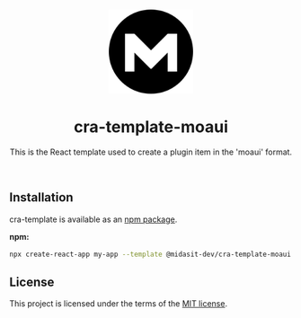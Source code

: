 <!-- markdownlint-disable-next-line -->
<br />
<p align="center">
  <a href="https://midasit.com/" rel="noopener" target="_blank"><img width="150" src="https://raw.githubusercontent.com/midasit-dev/moaui-fixed-repo/main/svg/logo_circle_30p.svg" alt="moaui logo"></a>
</p>

<h1 align="center">cra-template-moaui</h1>

<p align="center">
  This is the React template used to create a plugin item in the 'moaui' format.
</p>
<br />

## Installation

cra-template is available as an [npm package](https://www.npmjs.com/package/@midasit-dev/cra-template-moaui).

**npm:**

```bash
npx create-react-app my-app --template @midasit-dev/cra-template-moaui
```

## License

This project is licensed under the terms of the
[MIT license](/LICENSE).